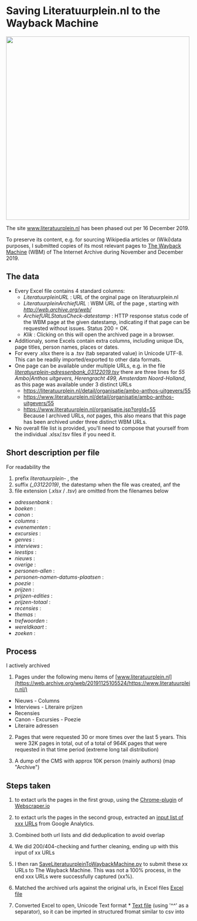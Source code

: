 # Saving Literatuurplein.nl to the Wayback Machine

<image src="images/literatuurplein-homepage_04122019.JPG" width="500"/><br clear="all"/>

The site www.literatuurplein.nl has been phased out per 16 December 2019. 

To preserve its content, e.g. for sourcing Wikipedia articles or (Wiki)data purposes, I submitted copies of its most relevant pages to [The Wayback Machine](https://web.archive.org/) (WBM) of The Internet Archive during November and December 2019.

## The data
* Every Excel file contains 4 standard columns:
  - *LiteratuurpleinURL* : URL of the orginal page on literatuurplein.nl
  - *LiteratuurpleinArchiefURL* : WBM URL of the page , starting with *http://web.archive.org/web/*
  - *ArchiefURLStatusCheck-datestamp* : HTTP response status code of the WBM page at the given datestamp, indicating if that page can be requested without issues. Status 200 = OK.
  - *Klik* : Clicking on this will open the archived page in a browser.
* Additionaly, some Excels contain extra columns, including unique IDs, page titles, person names, places or dates.
* For every .xlsx there is a .tsv (tab separated value) in Unicode UTF-8. This can be readily imported/exported to other data formats.
* One page can be available under multiple URLs, e.g. in the file *[literatuurplein-adressenbank_03122019.tsv](literatuurplein-adressenbank_03122019.tsv)* there are three lines for *55	Ambo|Anthos uitgevers, Herengracht 499, Amsterdam	Noord-Holland*, as this page was available under 3 distinct URLs	
  - https://literatuurplein.nl/detail/organisatie/ambo-anthos-uitgevers/55	
  - https://www.literatuurplein.nl/detail/organisatie/ambo-anthos-uitgevers/55
  - https://www.literatuurplein.nl/organisatie.jsp?orgId=55   
  Because I archived URLs, *not* pages, this also means that this page has been archived under three distinct WBM URLs. 
* No overall file list is provided, you'll need to compose that yourself from the individual .xlsx/.tsv files if you need it.

## Short description per file
For readability the 
1. prefix *literatuurplein-* , the  
2. suffix *(_03122019)*, the datestamp when the file was created, anf the
3. file extension (*.xlsx* / *.tsv*)
are omitted from the filenames below 

* *adressenbank* : 
* *boeken* : 
* *canon* : 
* *columns* : 
* *evenementen* : 
* *excursies* : 
* *genres* : 
* *interviews* : 
* *leestips* : 
* *nieuws* : 
* *overige* : 
* *personen-allen* : 
* *personen-namen-datums-plaatsen* : 
* *poezie* : 
* *prijzen* : 
* *prijzen-edities* : 
* *prijzen-totaal* : 
* *recensies* : 
* *themas* : 
* *trefwoorden* : 
* *wereldkaart* : 
* *zoeken* : 

## Process

I actively archived

1) Pages under the following menu items of [www.literatuurplein.nl](https://web.archive.org/web/20191125105524/https://www.literatuurplein.nl/)
* Nieuws - Columns
* Interviews - Literaire prijzen
* Recensies
* Canon - Excursies - Poezie
* Literaire adressen

2) Pages that were requested 30 or more times over the last 5 years. This were 32K pages in total, out of a total of 964K pages that were requested in that time period (extreme long tail distribution)  

3) A dump of the CMS with approx 10K person (mainly authors) (map "Archive")


## Steps taken 
1) to extact urls the pages in the first group, using the [Chrome-plugin](https://chrome.google.com/webstore/detail/web-scraper/jnhgnonknehpejjnehehllkliplmbmhn?hl=en) of [Webscraper.io](https://webscraper.io/)

2) to extact urls the pages in the second group, extracted an [input list of xxx URLs](Input-Literatuurplein_TeArchiverenURLs.txt) from Google Analytics. 

3) Combined both url lists and did deduplication to avoid overlap

4) We did 200/404-checking and further cleaning, ending up with this input of xx URLs

5) I then ran [SaveLiteratuurpleinToWaybackMachine.py](SaveLiteratuurpleinToWaybackMachine.py) to submit these xx URLs to The Wayback Machine. This was not a 100% process, in the end xxx URLs were successfully captured (xx%). 

6) Matched the archived urls against the original urls, in Excel files
 [Excel file](Output-Literatuurplein_GearchiveerdeURLs_21112019.xlsx) 

7) Converted Excel to open, Unicode Text format * [Text file](Output-Literatuurplein_GearchiveerdeURLs_21112019.txt) (using '^^' as a separator), so it can be imprted in structured fromat similar to csv into 
